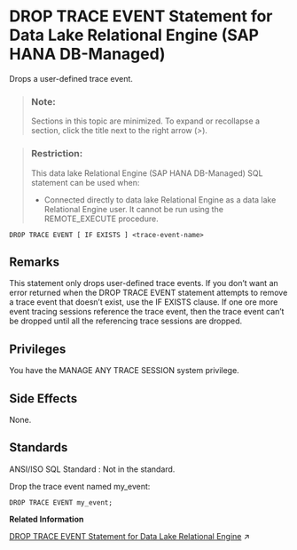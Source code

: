 <!-- loio63579584baca4c78a6b2f830a2dfcc36 -->

# DROP TRACE EVENT Statement for Data Lake Relational Engine \(SAP HANA DB-Managed\)

Drops a user-defined trace event.



> ### Note:  
> Sections in this topic are minimized. To expand or recollapse a section, click the title next to the right arrow \(*\>*\).



> ### Restriction:  
> This data lake Relational Engine \(SAP HANA DB-Managed\) SQL statement can be used when:
> 
> -   Connected directly to data lake Relational Engine as a data lake Relational Engine user. It cannot be run using the REMOTE\_EXECUTE procedure.



```
DROP TRACE EVENT [ IF EXISTS ] <trace-event-name>
```



<a name="loio63579584baca4c78a6b2f830a2dfcc36__section_p1c_fcr_brb"/>

## Remarks

This statement only drops user-defined trace events. If you don’t want an error returned when the DROP TRACE EVENT statement attempts to remove a trace event that doesn’t exist, use the IF EXISTS clause. If one ore more event tracing sessions reference the trace event, then the trace event can’t be dropped until all the referencing trace sessions are dropped.



<a name="loio63579584baca4c78a6b2f830a2dfcc36__section_scn_mgy_wwb"/>

## Privileges

You have the MANAGE ANY TRACE SESSION system privilege.



<a name="loio63579584baca4c78a6b2f830a2dfcc36__section_zfz_fcr_brb"/>

## Side Effects

None.



<a name="loio63579584baca4c78a6b2f830a2dfcc36__section_fy1_hcr_brb"/>

## Standards

 ANSI/ISO SQL Standard
 :   Not in the standard.

 

Drop the trace event named my\_event:

```
DROP TRACE EVENT my_event;
```

**Related Information**  


[DROP TRACE EVENT Statement for Data Lake Relational Engine](https://help.sap.com/viewer/19b3964099384f178ad08f2d348232a9/2023_1_QRC/en-US/816f81ae6ce210149309e843cf27de9d.html "Drops a user-defined trace event.") :arrow_upper_right:

